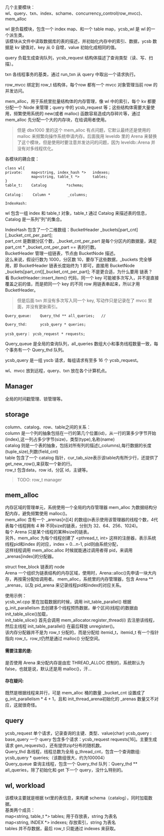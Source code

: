 几个主要模块：  
wl、query、txn、index、schame、concurrency_control(row_mvcc)、mem_alloc

wl 是负载模块，包含一个 index map、和一个 table map，ycsb_wl 是 wl 的一个派生类。  
该模块从文件中读取数据库的表的描述，并初始化内存中的索引、数据，ycsb 数据是 kv 键值对，key 从 0 自增，value 初始化成相同的值。  

query 负载生成查询队列，ycsb_request 结构体描述了查询类型（读、写、扫描）。

txn 各线程事务的基类，通过 run_txn 从 query 中取出一个请求执行。

row_mvcc 绑定到 row_t 结构体，每个row 都有一个 mvcc 对象管理当前 row 的并发访问。

mem_alloc，用于系统里批量结构体的内存管理，像 wl 中的索引，每个 kv 都要分配一个 Node 来管理；query 中的 ycsb_request 等；这些结构体需要大量使用，频繁使用系统的 new(或者 malloc) 函数容易造成内存碎片等，通过mem_alloc 先分配一个大的内存块，在给调用者使用。  
> 但是 dbx1000 里的这个 mem_alloc 有点问题，它默认最终还是使用的 malloc 来频繁向操作系统申请内存。后面我用 leveldb 里的 Arena 来替换了这个模块，但是使用时要注意并发访问的问题，因为 leveldb::Arena 并没有对多线程优化。

各模块的耦合度：

```
class wl{
private:	map<string, index_hash *> 	indexes;
			map<string, table_t *> 		tables;
}
table_t: 	Catalog 		*schema;

Catalog：	Column * 		_columns;

IndexHash:	
```
wl 包含一组 index 和 table_t 对象，table_t 通过 Catalog 来描述表的信息，Catalog 是一系列"列"的集合。  

IndexHash 包含了一个二维数组：BucketHeader _buckets[part_cnt][_bucket_cnt_per_part];   
part_cnt 是数据分区个数，_bucket_cnt_per_part 是每个分区内的数据量，满足 part_cnt * _bucket_cnt_per_part == 表的行数。  
BucketHeader 管理一组链表，节点由 BucketNode 描述。  
这么来说，假设行数为 1000，分区数 10，要存下这些数据，_buckets 完全够用，即 BucketHeader 链表长度始终为 1 即可，直接用 BucketNode _buckets[part_cnt][_bucket_cnt_per_part]; 不是更合适，为什么要用 链表？  
看 BucketHeader::insert_item() 代码，同一个 key 可能被多次写入，并不是直接覆盖之前的值，而是把同一个 key 的不同 row 用链表串起来，所以才用 BucketHeader。  
> 但是后面 txn 并没有多次写入同一个 key, 写动作只是记录在了 mvcc 里面，并没有更新索引。

```
Query_queue:	Query_thd ** all_queries;	// 

Query_thd:		ycsb_query * queries;

ycsb_query：	ycsb_request * requests;
```
Query_queue 是全局的查询队列，all_queries 数组大小和事务线程数量一致，每个事务有一个 Query_thd 队列。

ycsb_query 是一组 yscb 请求，每组请求有至多 16 个 ycsb_request。


wl、mvcc 放到远程，query、txn 放在各个计算机点。
	
	
	
	
	
	
## Manager	
全局的时间戳管理、锁管理等。

## storage
column、catalog、row、table之间的关系：  
column 是一个列的抽象包括在一行的第几个位置(id)，从一行的第多少字节开始(index),这一列占多少字节(size)，类型(type),名称(name)  
catalog 则是一个表的抽象，包括对所有列的描述(_columns),每行数据的长度(tuple_size),列数(field_cnt)  
table 包含了一个 catalog 指针，cur_tab_size表示该table内有所少行，还提供了 get_new_row(),来获取一个新的行。  
row_t 包含data，row id，分区 id，主键等。 

> TODO: row_t manager

## mem_alloc
内存区域的管理单元，系统使用一个全局的内存管理器 mem_alloc 为数据结构分配内存，避免频繁使用 malloc()。  
mem_alloc 含有一个 _arenas[n][4] 的数组(n表示使用该管理器的线程个数，4代表每个线程拥有 4 种 不同size的链表，分别为 32、64、256、1024)。  
每个 Arena 只是某个线程的某种size的链表。  
另外，mem_alloc 为每个线程创建了 <pthread_t, int> 这样的注册器，表示系统线程pid和index 的对应，index = 0...n-1, pid则由系统分配，  
这样线程调用 mem_alloc.alloc 时候就能通过调用者得 pid，来调用 _arenas[index]的分配器。  

struct free_block 链表的 node  
Arena 一个组织为链表结构的内存区域，使用时，Arena::alloc()先申请一块大内存，再按需分配给调用者。
mem_alloc，系统里的内存管理器，包含 Arena ** _arenas，以及 pid_arena 来记录线程pid和index的对应关系。

使用示例：  
ycsb_wl.cpp 里在加载数据的时候，调用 init_table_parallel() 根据 g_init_parallelism 去创建多个线程预热数据，单个区间(线程)的数据由 init_table_slice()加载，  
init_table_slice() 首先会调用 mem_allocator.register_thread(i) 去注册该线程，然后主线程 init_table_parallel() 在最后释放 unregister()。  
该内存分配器并不是为 row_t 分配的，而是分配给 itemid_t，itemid_t 有一个指针指向 row_t，row_t仍然是通过 malloc() 分配空间。  

#### 需要注意的是:
是否使用 Arena 来分配内存是由宏 THREAD_ALLOC 控制的，系统默认为 false，也就是说，默认还是用 malloc()，汗...  

#### 存在疑问:
既然是根据线程来并行，可是 mem_alloc 桶的数量 _bucket_cnt 设置成了 g_init_parallelism * 4 + 1，且和 init_thread_arena初始化的 _arenas 数量又不对应，这就很奇怪。

## query
ycsb_request 单个请求，记录查询的主键、类型、value(char)
ycsb_query : base_query	一个 query 包含多个请求：ycsb_request requests[16]。主要生成请求 gen_requests()，还有提供zipf分布的随机数。  
Query_thd	各线程，线程总数为全局 g_thread_cnt，包含一个查询数组: ycsb_query * queries;（该数组很大，约为100004）  
Query_queue	查询主线程，包含一个 Query_thd 队列：Query_thd ** all_queries，除了初始化和 get 下一个 query，没什么特别的。  


## wl, workload
该模块主要就是根据 txt里的表信息，来构建 schema（catalog），同时加载数据。  
基类两个成员：  
map<string, table_t *> tables;		用于存放表，string 为表名  
map<string, INDEX *> indexes;		存放索引，string 为表名  
tables 并不存数据，最后 row_t 只能通过 indexes 来获取。  



